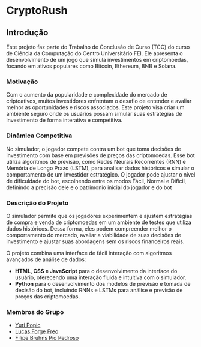 # CryptoRush

## Introdução

Este projeto faz parte do Trabalho de Conclusão de Curso (TCC) do curso de Ciência da Computação do Centro Universitário FEI. Ele apresenta o desenvolvimento de um jogo que simula investimentos em criptomoedas, focando em ativos populares como Bitcoin, Ethereum, BNB e Solana.

### Motivação

Com o aumento da popularidade e complexidade do mercado de criptoativos, muitos investidores enfrentam o desafio de entender e avaliar melhor as oportunidades e riscos associados. Este projeto visa criar um ambiente seguro onde os usuários possam simular suas estratégias de investimento de forma interativa e competitiva. 

### Dinâmica Competitiva

No simulador, o jogador compete contra um bot que toma decisões de investimento com base em previsões de preços das criptomoedas. Esse bot utiliza algoritmos de previsão, como Redes Neurais Recorrentes (RNN) e Memória de Longo Prazo (LSTM), para analisar dados históricos e simular o comportamento de um investidor estratégico. O jogador pode ajustar o nível de dificuldade do bot, escolhendo entre os modos Fácil, Normal e Difícil, definindo a precisão dele e o patrimonio inicial do jogador e do bot   

### Descrição do Projeto

O simulador permite que os jogadores experimentem e ajustem estratégias de compra e venda de criptomoedas em um ambiente de testes que utiliza dados históricos. Dessa forma, eles podem compreender melhor o comportamento do mercado, avaliar a viabilidade de suas decisões de investimento e ajustar suas abordagens sem os riscos financeiros reais.

O projeto combina uma interface de fácil interação com algoritmos avançados de análise de dados:

- **HTML, CSS e JavaScript** para o desenvolvimento da interface do usuário, oferecendo uma interação fluida e intuitiva com o simulador.
- **Python** para o desenvolvimento dos modelos de previsão e tomada de decisão do bot, incluindo RNNs e LSTMs para análise e previsão de preços das criptomoedas.

### Membros do Grupo
- [Yuri Popic](https://github.com/yuripopic)
- [Lucas Forge Freo](https://github.com/forgelucas)
- [Filipe Bruhns Pio Pedroso](https://github.com/filipe-pedroso)

